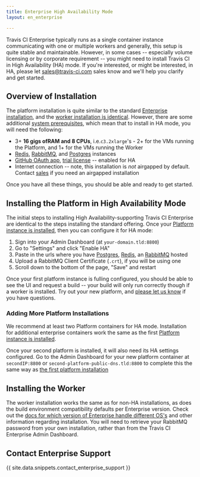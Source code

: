 ```yaml
---
title: Enterprise High Availability Mode
layout: en_enterprise

---
```


Travis CI Enterprise typically runs as a single container instance communicating with one or multiple workers and generally, this setup is quite stable and maintainable. However, in some cases -- especially volume licensing or by corporate requirement -- you might need to install Travis CI in High Availability (HA) mode. If you're interested, or might be interested, in HA, please let [sales@travis-ci.com](mailto:sales@travis-cicom?subject:HA%2FMode) sales know and we'll help you clarify and get started. 

## Overview of Installation

The platform installation is quite similar to the standard [Enterprise installation](/user/enterprise/installation#Setting-up-the-Travis-CI-Enterprise-Platform), and the [worker installation is identical](#Setting-up-the-Travis-CI-Enterprise-Worker). However, there are some additional [system prerequisites](/user/enterprise/prerequisites/#High-Availability-Mode), which mean that to install in HA mode, you will need the following:
 * 3+ **16 gigs ofRAM and 8 CPUs**, i.e.`c3.2xlarge`'s - 2+ for the VMs running the Platform, and 1+ for the VMs running the Worker
 * [Redis](https://redis.io/), [RabbitMQ](https://www.rabbitmq.com/), 
and [Postgres](https://www.postgresql.org/) instances
 * [GitHub OAuth app](/user/enterprise/prerequisites#OAuth-App), [trial license](/user/enterprise/prerequisites#License) -- enabled for HA
 * Internet connection -- note, this installation is _not_ airgapped by default. Contact [sales](mailto:sales@travis-ci.com) if you need an airgapped installation

 Once you have all these things, you should be able and ready to get started.

## Installing the Platform in High Availability Mode

The initial steps to installing High Availability-supporting Travis CI Enterprise are identical to the steps installing the standard offering. Once your [Platform instance is installed](/user/enterprise/installation#Setting-up-the-Travis-CI-Enterprise-Platform), then you can configure it for HA mode:

1. Sign into your Admin Dashboard (at `your-domain.tld:8800`)
1. Go to "Settings" and click "Enable HA"
1. Paste in the urls where you have [Postgres](https://www.postgresql.org/), [Redis](https://redis.io/), an [RabbitMQ](https://www.rabbitmq.com/) hosted
1. Upload a RabbitMQ Client Certificate (`.crt`), if you will be using one
1. Scroll down to the bottom of the page, "Save" and restart

Once your first platform instance is fulling configured, you should be able to see the UI and request a build -- your build will only run correctly though if a worker is installed. Try out your new platform, and [please let us know](mailto:enterprise@travis-ci.com?subject=HA%2FTroubleshooting) if you have questions. 

### Adding More Platform Installations

We recommend at least two Platform containers for HA mode. Installation for additional enterprise containers work the same as the first [Platform instance is installed](/user/enterprise/installation#Setting-up-the-Travis-CI-Enterprise-Platform). 

Once your second platform is installed, it will also need its HA settings configured. Go to the Admin Dashboard for your new platform container at `secondIP:8800` or `second-platform-public-dns.tld:8800` to complete this the same way as [the first platform installation](#Installing-the-PLatform-in-High-Availability-Mode)

## Installing the Worker

The worker installation works the same as for non-HA installations, as does the build environment compatibility defaults per Enterprise version. Check out the [docs for which version of Enterprise handle different OS's](/user/enterprise/installation/Install-Travis-CI-Worker) and other information regarding installation. You will need to retrieve your RabbitMQ password from your own installation, rather than from the Travis CI Enterprise Admin Dashboard.

## Contact Enterprise Support

{{ site.data.snippets.contact_enterprise_support }}
